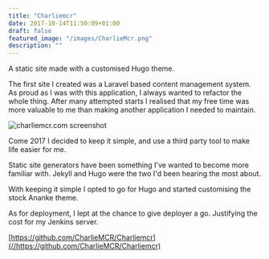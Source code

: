```yaml
---
title: "Charliemcr"
date: 2017-10-14T11:50:09+01:00
draft: false
featured_image: "/images/CharlieMcr.png"
description: ""
---
```


A static site made with a customised Hugo theme.

The first site I created was a Laravel based content management system. As proud as I was with this application, I always wanted to refactor the whole thing. After many attempted starts I realised that my free time was more valuable to me than making another application I needed to maintain.

![charliemcr.com screenshot](/images/CharlieMcr.png "charliemcr.com screenshot")

Come 2017 I decided to keep it simple, and use a third party tool to make life easier for me.

Static site generators have been something I've wanted to become more familiar with. Jekyll and Hugo were the two I'd been hearing the most about.

With keeping it simple I opted to go for Hugo and started customising the stock Ananke theme.

As for deployment, I lept at the chance to give deployer a go. Justifying the cost for my Jenkins server.

[https://github.com/CharlieMCR/Charliemcr](//https://github.com/CharlieMCR/Charliemcr)
